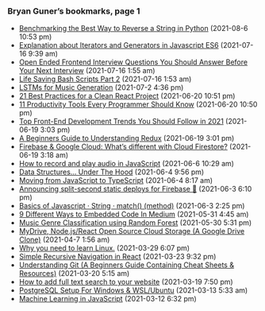 ### Bryan Guner’s bookmarks, page 1

-   <a href="https://medium.com/p/benchmarking-the-best-way-to-reverse-a-string-in-python-9c73d87b1b1a" class="h-cite">Benchmarking the Best Way to Reverse a String in Python</a> (2021-08-6 10:53 pm)
-   <a href="https://medium.com/p/explanation-about-iterators-and-generators-in-javascript-es6-f7e669cbe96e" class="h-cite">Explanation about Iterators and Generators in Javascript ES6</a> (2021-07-16 9:39 am)
-   <a href="https://medium.com/p/open-ended-frontend-interview-questions-you-should-answer-before-your-next-interview-7c9722712521" class="h-cite">Open Ended Frontend Interview Questions You Should Answer Before Your Next Interview</a> (2021-07-16 1:55 am)
-   <a href="https://medium.com/p/life-saving-bash-scripts-part-2-b40c8ee22682" class="h-cite">Life Saving Bash Scripts Part 2</a> (2021-07-16 1:53 am)
-   <a href="https://medium.com/p/lstms-for-music-generation-8b65c9671d35" class="h-cite">LSTMs for Music Generation</a> (2021-07-2 4:36 pm)
-   <a href="https://medium.com/p/21-best-practices-for-a-clean-react-project-df788a682fb" class="h-cite">21 Best Practices for a Clean React Project</a> (2021-06-20 10:51 pm)
-   <a href="https://medium.com/p/11-productivity-tools-every-programmer-should-know-e0d571051752" class="h-cite">11 Productivity Tools Every Programmer Should Know</a> (2021-06-20 10:50 pm)
-   <a href="https://medium.com/p/top-front-end-development-trends-you-should-follow-in-2021-64d7129fc066" class="h-cite">Top Front-End Development Trends You Should Follow in 2021</a> (2021-06-19 3:03 pm)
-   <a href="https://medium.com/p/beginners-guide-to-understand-redux-6a5e93ce3f64" class="h-cite">A Beginners Guide to Understanding Redux</a> (2021-06-19 3:01 pm)
-   <a href="https://medium.com/p/firebase-google-cloud-whats-different-with-cloud-firestore-40f1fc3e6d1e" class="h-cite">Firebase &amp; Google Cloud: What’s different with Cloud Firestore?</a> (2021-06-19 3:18 am)
-   <a href="https://medium.com/p/how-to-record-and-play-audio-in-javascript-faa1b2b3e49b" class="h-cite">How to record and play audio in JavaScript</a> (2021-06-6 10:29 am)
-   <a href="https://medium.com/p/data-structures-under-the-hood-660256c2e4e3" class="h-cite">Data Structures… Under The Hood</a> (2021-06-4 9:56 pm)
-   <a href="https://medium.com/p/moving-from-javascript-to-typescript-ee33b82bbdce" class="h-cite">Moving from JavaScript to TypeScript</a> (2021-06-4 8:17 am)
-   <a href="https://medium.com/p/announcing-split-second-static-deploys-for-firebase-7440d8e84879" class="h-cite">Announcing split-second static deploys for Firebase 🚀</a> (2021-06-3 6:10 pm)
-   <a href="https://medium.com/p/basics-of-javascript-string-match-method-ce47295bfd97" class="h-cite">Basics of Javascript · String · match() (method)</a> (2021-06-3 2:25 pm)
-   <a href="https://medium.com/p/9-different-ways-to-embedded-code-in-medium-9213cb4c0a2e" class="h-cite">9 Different Ways to Embedded Code In Medium</a> (2021-05-31 4:45 am)
-   <a href="https://medium.com/p/music-genre-classification-using-random-forest-219fc2446666" class="h-cite">Music Genre Classification using Random Forest</a> (2021-05-30 5:31 pm)
-   <a href="https://medium.com/p/mydrive-node-js-react-open-source-cloud-storage-a-google-drive-clone-2e4908fd8a9b" class="h-cite">MyDrive, Node.js/React Open Source Cloud Storage (A Google Drive Clone)</a> (2021-04-7 1:56 am)
-   <a href="https://medium.com/p/why-you-need-to-learn-linux-d0c58958a031" class="h-cite">Why you need to learn Linux.</a> (2021-03-29 6:07 pm)
-   <a href="https://medium.com/p/simple-recursive-navigation-in-react-511d0a013ae4" class="h-cite">Simple Recursive Navigation in React</a> (2021-03-23 9:32 pm)
-   <a href="https://medium.com/p/understanding-git-a-beginners-guide-containing-cheat-sheets-resources-b50c9c01a107" class="h-cite">Understanding Git (A Beginners Guide Containing Cheat Sheets &amp; Resources)</a> (2021-03-20 5:15 am)
-   <a href="https://medium.com/p/how-to-add-full-text-search-to-your-website-4e9c80ce2bf4" class="h-cite">How to add full text search to your website</a> (2021-03-19 7:50 pm)
-   <a href="https://medium.com/p/postgresql-setup-for-windows-wsl-ubuntu-801672ab7089" class="h-cite">PostgreSQL Setup For Windows &amp; WSL/Ubuntu</a> (2021-03-13 5:33 am)
-   <a href="https://medium.com/p/machine-learning-in-javascript-b8b0f9f149aa" class="h-cite">Machine Learning in JavaScript</a> (2021-03-12 6:32 pm)
